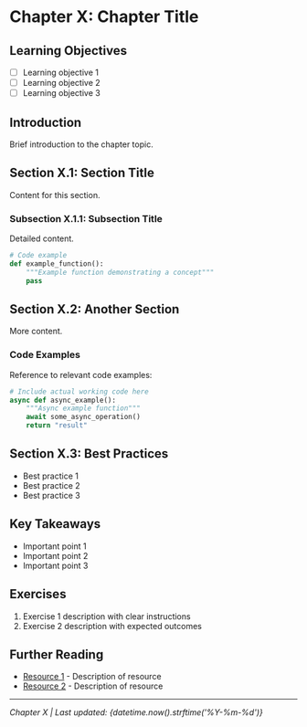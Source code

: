 # Chapter X: Chapter Title

## Learning Objectives
- [ ] Learning objective 1
- [ ] Learning objective 2
- [ ] Learning objective 3

## Introduction

Brief introduction to the chapter topic.

## Section X.1: Section Title

Content for this section.

### Subsection X.1.1: Subsection Title

Detailed content.

```python
# Code example
def example_function():
    """Example function demonstrating a concept"""
    pass
```

## Section X.2: Another Section

More content.

### Code Examples

Reference to relevant code examples:

```python
# Include actual working code here
async def async_example():
    """Async example function"""
    await some_async_operation()
    return "result"
```

## Section X.3: Best Practices

- Best practice 1
- Best practice 2
- Best practice 3

## Key Takeaways

- Important point 1
- Important point 2
- Important point 3

## Exercises

1. Exercise 1 description with clear instructions
2. Exercise 2 description with expected outcomes

## Further Reading

- [Resource 1](link) - Description of resource
- [Resource 2](link) - Description of resource

---

*Chapter X | Last updated: {datetime.now().strftime('%Y-%m-%d')}*
